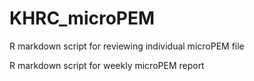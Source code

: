 # KHRC_microPEM

R markdown script for reviewing individual microPEM file

R markdown script for weekly microPEM report 

